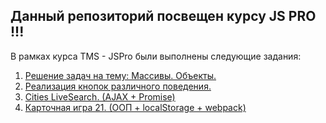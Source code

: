 ## Данный репозиторий посвещен курсу JS PRO !!!

В рамках курса TMS - JSPro были выполнены следующие задания:
1. [Решение задач на тему: Массивы. Объекты.](https://losk773.github.io/JSPro/tasks/)
2. [Реализация кнопок различного поведения.](https://losk773.github.io/JSPro/buttons/)
3. [Cities LiveSearch. (AJAX + Promise)](https://losk773.github.io/JSPro/livesearch/)
4. [Карточная игра 21. (ООП + localStorage + webpack)](https://losk773.github.io/JSPro/cardgame/)
